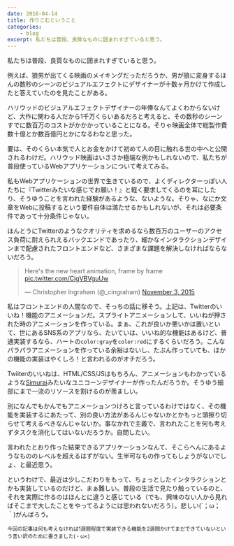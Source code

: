 ```yaml
---
date: 2016-04-14
title: 作りこむということ
categories: 
    - blog
excerpt: 私たちは普段、良質なものに囲まれすぎていると思う。
---
```


私たちは普段、良質なものに囲まれすぎていると思う。

例えば、狼男が出てくる映画のメイキングだっただろうか、男が狼に変身するほんの数秒のシーンのビジュアルエフェクトにデザイナーが十数ヶ月かけて作成したと答えていたのを見たことがある。

ハリウッドのビジュアルエフェクトデザイナーの年俸なんてよくわからないけど、大作に関わる人だから1千万くらいあるだろと考えると、その数秒のシーンすでに数百万のコストがかかかっていることになる。そりゃ映画全体で総製作費数十億とか数百億円とかになるわなと思った。

要は、そのくらい本気で人とお金をかけて初めて人の目に触れる世の中へと公開されるわけだ。ハリウッド映画はいささか極端な例かもしれないので、私たちが普段使っているWebアプリケーションについて考えてみる。

私もWebアプリケーションの世界で生きているので、よくディレクターっぽい人たちに『Twitterみたいな感じでお願い！』と軽く要求してくるのを耳にしたり、そうゆうことを言われた経験があるような、ないような。そりゃ、なにか文章をWebに投稿するという要件自体は満たせるかもしれないが、それは必要条件であって十分条件じゃない。

ほんとうにTwitterのようなクオリティを求めるなら数百万のユーザーのアクセス負荷に耐えられえるバックエンドであったり、細かなインタラクションデザインまで配慮されたフロントエンドなど、さまざまな課題を解決しなければならないだろう。

<blockquote class="twitter-tweet" data-lang="en"><p lang="en" dir="ltr">Here&#39;s the new heart animation, frame by frame <a href="https://t.co/CigVBVguUw">pic.twitter.com/CigVBVguUw</a></p>&mdash; Christopher Ingraham (@_cingraham) <a href="https://twitter.com/_cingraham/status/661566169283981312">November 3, 2015</a></blockquote>
<script async src="//platform.twitter.com/widgets.js" charset="utf-8"></script>

私はフロントエンドの人間なので、そっちの話に移そう。上記は、Twitterのいいね！機能のアニメーションだ。スプライトアニメーションして、いいねが押された時のアニメーションを作っている。まぁ、これが良いか悪いかは置いといて、世にあるSNS系のアプリなら、たいていは、いいね的な機能はあるけど、普通実装するなら、ハートの`color:gray`を`color:red`にするくらいだろう。こんなパラパラアニメーションを作っている余裕はないし、たぶん作っていても、ほかの機能の実装はやくしろ！と言われるのがオチだろう。

Twiiterのいいねは、HTML/CSS/JSはもちろん、アニメーションもわかっているような[Simurai](http://simurai.com/projects/2011/03/11/letter-heads)みたいなユニコーンデザイナーが作ったんだろうか。そうゆう細部にまで一流のリソースを割けるのが羨ましい。

別になんでもかんでもアニメーションつけろと言っているわけではなく、その機能を実装するにあたって、別の良い方法があるんじゃないかとかもっと頭擦り切らせて考えるべきなんじゃないか。事なかれで主義で、言われたことを何も考えずタスクを消化してはいないだろうか。自問したい。

言われたとおり作った結果できるアプリケーションなんて、そこらへんにあるようなもののレベルを超えるはずがない。生半可なもの作ってもしょうがないでしょ、と最近思う。

というわけで、最近は少しこだわりをもって、ちょっとしたインタラクションとかも実装しているのだけど、まぁ難しい。普段の生活で見たり触っているのと、それを実際に作るのはほんとに違うと感じている（でも、興味のない人から見ればそこまで大したことをやってるようには思われないだろう）。悲しい(´；ω；｀)がんばろう。

<small>今回の記事は何も考えなければ1週間程度で実装できる機能を2週間かけてまだできていないという言い訳のために書きました(・ω<)<small>
